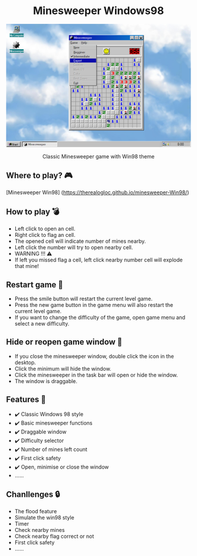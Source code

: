 <h1 align="center">Minesweeper Windows98</h1>

<p align="center">
<img src="/assets/images/preview.png"/>
</p>

<p align="center">Classic Minesweeper game with Win98 theme</p>

## Where to play? 🎮

[Minesweeper Win98] (https://therealogloc.github.io/minesweeper-Win98/)

## How to play 💣

 - Left click to open an cell.
 - Right click to flag an cell.
 - The opened cell will indicate number of mines nearby.
 - Left click the number will try to open nearby cell.
 - WARNING !!! ⚠️
 - If left you missed flag a cell, left click nearby number cell will explode that mine!

 ## Restart game 💾

 - Press the smile button will restart the current level game.
 - Press the new game button in the game menu will also restart the current level game.
 - If you want to change the difficulty of the game, open game menu and select a new difficulty.

 ## Hide or reopen game window 📂

 - If you close the minesweeper window, double click the icon in the desktop.
 - Click the minimum will hide the window.
 - Click the minesweeper in the task bar will open or hide the window.
 - The window is draggable.

 ## Features 📍 

 - ✔️ Classic Windows 98 style
 - ✔️ Basic minesweeper functions
 - ✔️ Draggable window
 - ✔️ Difficulty selector
 - ✔️ Number of mines left count
 - ✔️ First click safety
 - ✔️ Open, minimise or close the window
 - ......

 ## Chanllenges 🔒

 - The flood feature
 - Simulate the win98 style
 - Timer
 - Check nearby mines
 - Check nearby flag correct or not
 - First click safety
 - ......